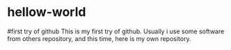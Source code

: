 # hellow-world
#first try of github
This is my first try of github. Usually i use some software from others repository, and this time, here is my own repository.
